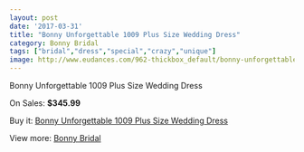 ```yaml
---
layout: post
date: '2017-03-31'
title: "Bonny Unforgettable 1009 Plus Size Wedding Dress"
category: Bonny Bridal
tags: ["bridal","dress","special","crazy","unique"]
image: http://www.eudances.com/962-thickbox_default/bonny-unforgettable-1009-plus-size-wedding-dress.jpg
---
```

Bonny Unforgettable 1009 Plus Size Wedding Dress

On Sales: **$345.99**
<a href="https://www.eudances.com/en/bonny-bridal/340-bonny-unforgettable-1009-plus-size-wedding-dress.html"><amp-img layout="responsive" width="600" height="600" src="//www.eudances.com/962-thickbox_default/bonny-unforgettable-1009-plus-size-wedding-dress.jpg" alt="Bonny Unforgettable 1009 Plus Size Wedding Dress 0" /></a>
<a href="https://www.eudances.com/en/bonny-bridal/340-bonny-unforgettable-1009-plus-size-wedding-dress.html"><amp-img layout="responsive" width="600" height="600" src="//www.eudances.com/963-thickbox_default/bonny-unforgettable-1009-plus-size-wedding-dress.jpg" alt="Bonny Unforgettable 1009 Plus Size Wedding Dress 1" /></a>

Buy it: [Bonny Unforgettable 1009 Plus Size Wedding Dress](https://www.eudances.com/en/bonny-bridal/340-bonny-unforgettable-1009-plus-size-wedding-dress.html "Bonny Unforgettable 1009 Plus Size Wedding Dress")

View more: [Bonny Bridal](https://www.eudances.com/en/3-bonny-bridal "Bonny Bridal")